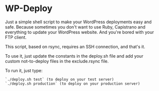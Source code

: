 WP-Deploy
=========

Just a simple shell script to make your WordPress deployments easy and safe. Because sometimes you don't want to use Ruby, Capistrano and everything to update your WordPress website. And you're bored with your FTP client.

This script, based on rsync, requires an SSH connection, and that's it.

To use it, just update the constants in the deploy.sh file and add your custom not-to-deploy files in the exclude.rsync file.

To run it, just type:

	`./deploy.sh test` (to deploy on your test server)
	`./deploy.sh production` (to deploy on your production server) 